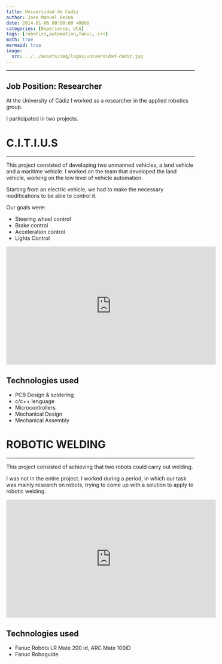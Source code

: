 ```yaml
---
title: Universidad de Cadiz
author: Jose Manuel Reina
date: 2014-01-06 00:00:00 +0800
categories: [Experience, UCA]
tags: [robotics,automation,fanuc, c++]
math: true
mermaid: true
image:
  src: ../../assets/img/logos/universidad-cadiz.jpg
---
```




---

## **Job Position:** Researcher

At the University of Cádiz I worked as a researcher in the applied robotics group.

I participated in two projects.



# **C.I.T.I.U.S**

---

This project consisted of developing two unmanned vehicles, a land vehicle and a maritime vehicle.
I worked on the team that developed the land vehicle, working on the low level of vehicle automation.

Starting from an electric vehicle, we had to make the necessary modifications to be able to control it.

Our goals were:
- Steering wheel control
- Brake control
- Acceleration control
- Lights Control


<iframe style="display:block" width="560" height="315" src="https://www.youtube.com/embed/kl_LgBWsSd0" title="YouTube video player" frameborder="0" allow="accelerometer; autoplay; clipboard-write; encrypted-media; gyroscope; picture-in-picture" allowfullscreen></iframe>

## **Technologies used**

- PCB Design & soldering
- c/c++ lenguage
- Microcontrollers
- Mechanical Design
- Mechanical Assembly

# ROBOTIC WELDING

---

This project consisted of achieving that two robots could carry out welding.

I was not in the entire project. I worked during a period, in which our task was mainly research on robots, trying to come up with a solution to apply to robotic welding.

<iframe width="560" height="315" src="https://www.youtube.com/embed/RcxLfOODZRU" title="YouTube video player" frameborder="0" allow="accelerometer; autoplay; clipboard-write; encrypted-media; gyroscope; picture-in-picture" allowfullscreen></iframe>

## **Technologies used**

- Fanuc Robots LR Mate 200 id, ARC Mate 100iD
- Fanuc Roboguide

